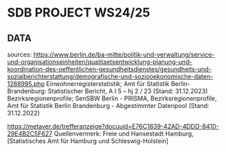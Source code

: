 # SDB PROJECT WS24/25

## DATA

sources: 
https://www.berlin.de/ba-mitte/politik-und-verwaltung/service-und-organisationseinheiten/qualitaetsentwicklung-planung-und-koordination-des-oeffentlichen-gesundheitsdienstes/gesundheits-und-sozialberichterstattung/demografische-und-soziooekonomische-daten-1288995.php
Einwohnerregisterstatistik; Amt für Statistik Berlin-Brandenburg: Statistischer Bericht, A I 5 – hj 2 / 23 (Stand: 31.12.2023)
Bezirksregionenprofile; SenSBW Berlin - PRISMA, Bezirksregionenprofile, Amt für Statistik Berlin Brandenburg - Abgestimmter Datenpool (Stand: 31.12.2022)


https://metaver.de/trefferanzeige?docuuid=E76C1839-42AD-4DDD-8410-29E4B2C5F627
Quellenvermerk: Freie und Hansestadt Hamburg, [Statistisches Amt für Hamburg und Schleswig-Holstein]

